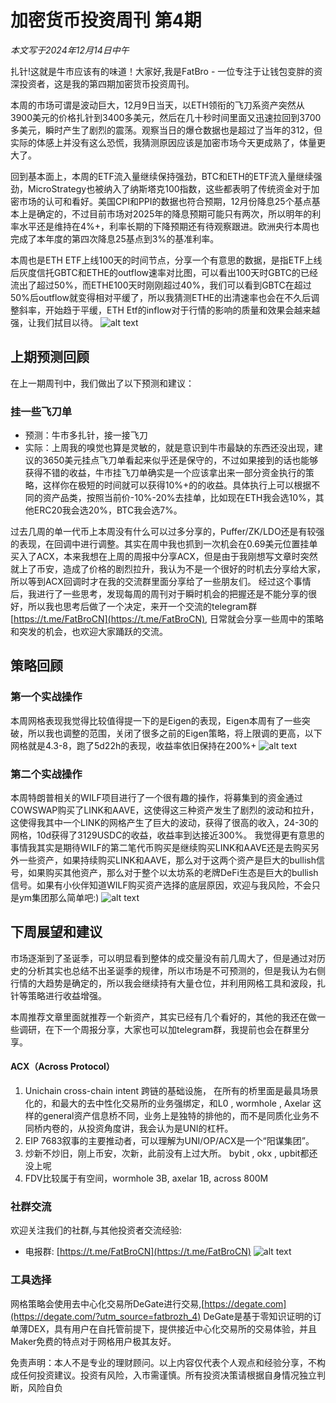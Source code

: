 # 加密货币投资周刊 第4期

_本文写于2024年12月14日中午_

扎针!这就是牛市应该有的味道！大家好,我是FatBro - 一位专注于让钱包变胖的资深投资者，这是我的第四期加密货币投资周刊。

本周的市场可谓是波动巨大，12月9日当天，以ETH领衔的飞刀系资产突然从3900美元的价格扎针到3400多美元，然后在几十秒时间里面又迅速拉回到3700多美元，瞬时产生了剧烈的震荡。观察当日的爆仓数据也是超过了当年的312，但实际的体感上并没有这么恐慌，我猜测原因应该是加密市场今天更成熟了，体量更大了。

回到基本面上，本周的ETF流入量继续保持强劲，BTC和ETH的ETF流入量继续强劲，MicroStrategy也被纳入了纳斯塔克100指数，这些都表明了传统资金对于加密市场的认可和看好。美国CPI和PPI的数据也符合预期，12月份降息25个基点基本上是确定的，不过目前市场对2025年的降息预期可能只有两次，所以明年的利率水平还是维持在4%+，利率长期的下降预期还有待观察跟进。欧洲央行本周也完成了本年度的第四次降息25基点到3%的基准利率。

本周也是ETH ETF上线100天的时间节点，分享一个有意思的数据，是指ETF上线后灰度信托GBTC和ETHE的outflow速率对比图，可以看出100天时GBTC的已经流出了超过50%，而ETHE100天时刚刚超过40%，我们可以看到GBTC在超过50%后outflow就变得相对平缓了，所以我猜测ETHE的出清速率也会在不久后调整斜率，开始趋于平缓，ETH Etf的inflow对于行情的影响的质量和效果会越来越强，让我们拭目以待。
![alt text](image-1.png)

## 上期预测回顾

在上一期周刊中，我们做出了以下预测和建议：

### 挂一些飞刀单
   - 预测：牛市多扎针，接一接飞刀
   - 实际：上周我的嗅觉也算是灵敏的，就是意识到牛市最缺的东西还没出现，建议的3650美元挂点飞刀单看起来似乎还是保守的，不过如果接到的话也能够获得不错的收益，牛市挂飞刀单确实是一个应该拿出来一部分资金执行的策略，这样你在极短的时间就可以获得10%+的的收益。具体执行上可以根据不同的资产品类，按照当前价-10%-20%去挂单，比如现在ETH我会选10%，其他ERC20我会选20%，BTC我会选7%。

过去几周的单一代币上本周没有什么可以过多分享的，Puffer/ZK/LDO还是有较强的表现，在回调中进行调整。其实在周中我也抓到一次机会在0.69美元位置挂单买入了ACX，本来我想在上周的周报中分享ACX，但是由于我刚想写文章时突然就上了币安，造成了价格的剧烈拉升，我认为不是一个很好的时机去分享给大家，所以等到ACX回调时才在我的交流群里面分享给了一些朋友们。
经过这个事情后，我进行了一些思考，发现每周的周刊对于瞬时机会的把握还是不能分享的很好，所以我也思考后做了一个决定，来开一个交流的telegram群 [https://t.me/FatBroCN](https://t.me/FatBroCN), 日常就会分享一些周中的策略和突发的机会，也欢迎大家踊跃的交流。


## 策略回顾

### 第一个实战操作
本周网格表现我觉得比较值得提一下的是Eigen的表现，Eigen本周有了一些突破，所以我也调整的范围，关闭了很多之前的Eigen策略，将上限调的更高，以下网格就是4.3-8，跑了5d22h的表现，收益率依旧保持在200%+
![alt text](image-2.png)

### 第二个实战操作
本周特朗普相关的WILF项目进行了一个很有趣的操作，将募集到的资金通过COWSWAP购买了LINK和AAVE，这使得这三种资产发生了剧烈的波动和拉升，这使得我其中一个LINK的网格产生了巨大的波动，获得了很高的收入，24-30的网格，10d获得了3129USDC的收益，收益率到达接近300%。 我觉得更有意思的事情我其实是期待WILF的第二笔代币购买是继续购买LINK和AAVE还是去购买另外一些资产，如果持续购买LINK和AAVE，那么对于这两个资产是巨大的bullish信号，如果购买其他资产，那么对于整个以太坊系的老牌DeFi生态是巨大的bullish信号。如果有小伙伴知道WILF购买资产选择的底层原因，欢迎与我风险，不会只是ym集团那么简单吧:)
![alt text](image-3.png)


## 下周展望和建议
市场逐渐到了圣诞季，可以明显看到整体的成交量没有前几周大了，但是通过对历史的分析其实也总结不出圣诞季的规律，所以市场是不可预测的，但是我认为右侧行情的大趋势是确定的，所以我会继续持有大量仓位，并利用网格工具和波段，扎针等策略进行收益增强。

本周推荐文章里面就推荐一个新资产，其实已经有几个看好的，其他的我还在做一些调研，在下一个周报分享，大家也可以加telegram群，我提前也会在群里分享。

#### ACX（Across Protocol）
1. Unichain cross-chain intent 跨链的基础设施， 在所有的桥里面是最具场景化的，和最大的去中性化交易所的业务强绑定，和L0 , wormhole , Axelar 这样的general资产信息桥不同，业务上是独特的排他的，而不是同质化业务不同桥内卷的，从投资角度讲，我会认为是UNI的杠杆。
2. EIP 7683叙事的主要推动者，可以理解为UNI/OP/ACX是一个“阳谋集团”。
3. 炒新不炒旧，刚上币安，次新，此前没有上过大所。 bybit , okx , upbit都还没上呢
4. FDV比较属于有空间，wormhole 3B, axelar 1B, across 800M


### 社群交流
欢迎关注我们的社群,与其他投资者交流经验:
- 电报群: [https://t.me/FatBroCN](https://t.me/FatBroCN)
![alt text](image.png)

### 工具选择
网格策略会使用去中心化交易所DeGate进行交易,[https://degate.com](https://degate.com/?utm_source=fatbrozh_4)
DeGate是基于零知识证明的订单薄DEX，具有用户在自托管前提下，提供接近中心化交易所的交易体验，并且Maker免费的特点对于网格用户极其友好。

免责声明：本人不是专业的理财顾问。以上内容仅代表个人观点和经验分享，不构成任何投资建议。投资有风险，入市需谨慎。所有投资决策请根据自身情况独立判断，风险自负
